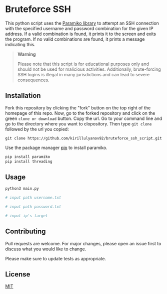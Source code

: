# Bruteforce SSH

This python script uses the [Paramiko library](https://pypi.org/project/paramiko/) to attempt an SSH connection with the specified username and password combination for the given IP address. If a valid combination is found, it prints it to the screen and exits the program. If no valid combinations are found, it prints a message indicating this.

> **Warning**
>
> Please note that this script is for educational purposes only and should not be used for malicious activities. Additionally, brute-forcing SSH logins is illegal in many jurisdictions and can lead to severe consequences.

## Installation

Fork this repository by clicking the "fork" button on the top right of the homepage of this repo.
Now, go to the forked repository and click on the green `clone or download` button. Copy the url.
Go to your command line and go to the directory where you want to clopository. Then type `git clone` followed by the url you copied:

    git clone https://github.com/kirillulyanov92/bruteforce_ssh_script.git
    
Use the package manager [pip](https://pip.pypa.io/en/stable/) to install paramiko.

```bash
pip install paramiko
pip install threading
```

## Usage

```bash
python3 main.py

# input path username.txt

# input path password.txt

# input ip's target
```

## Contributing

Pull requests are welcome. For major changes, please open an issue first
to discuss what you would like to change.

Please make sure to update tests as appropriate.

## License

[MIT](https://choosealicense.com/licenses/mit/)
